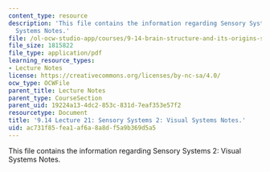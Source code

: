 ```yaml
---
content_type: resource
description: 'This file contains the information regarding Sensory Systems 2: Visual
  Systems Notes.'
file: /ol-ocw-studio-app/courses/9-14-brain-structure-and-its-origins-spring-2014/ac731f85fea1af6a8a8df5a9b369d5a5_MIT9_14S14_Lecture21.pdf
file_size: 1815822
file_type: application/pdf
learning_resource_types:
- Lecture Notes
license: https://creativecommons.org/licenses/by-nc-sa/4.0/
ocw_type: OCWFile
parent_title: Lecture Notes
parent_type: CourseSection
parent_uid: 19224a13-4dc2-853c-831d-7eaf353e57f2
resourcetype: Document
title: '9.14 Lecture 21: Sensory Systems 2: Visual Systems Notes.'
uid: ac731f85-fea1-af6a-8a8d-f5a9b369d5a5
---
```

This file contains the information regarding Sensory Systems 2: Visual Systems Notes.